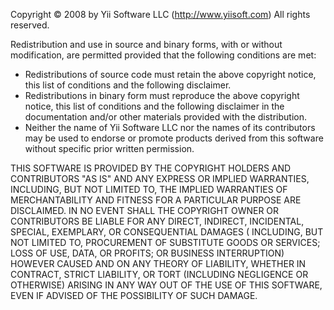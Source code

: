 Copyright © 2008 by Yii Software LLC (http://www.yiisoft.com)
All rights reserved.

Redistribution and use in source and binary forms, with or without modification, are permitted provided that the following conditions are met:

* Redistributions of source code must retain the above copyright notice, this list of conditions and the following disclaimer.
* Redistributions in binary form must reproduce the above copyright notice, this list of conditions and the following disclaimer in the documentation and/or
  other materials provided with the distribution.
* Neither the name of Yii Software LLC nor the names of its contributors may be used to endorse or promote products derived from this software without specific
  prior written permission.

THIS SOFTWARE IS PROVIDED BY THE COPYRIGHT HOLDERS AND CONTRIBUTORS
"AS IS" AND ANY EXPRESS OR IMPLIED WARRANTIES, INCLUDING, BUT NOT LIMITED TO, THE IMPLIED WARRANTIES OF MERCHANTABILITY AND FITNESS FOR A PARTICULAR PURPOSE ARE
DISCLAIMED. IN NO EVENT SHALL THE COPYRIGHT OWNER OR CONTRIBUTORS BE LIABLE FOR ANY DIRECT, INDIRECT, INCIDENTAL, SPECIAL, EXEMPLARY, OR CONSEQUENTIAL DAMAGES (
INCLUDING, BUT NOT LIMITED TO, PROCUREMENT OF SUBSTITUTE GOODS OR SERVICES; LOSS OF USE, DATA, OR PROFITS; OR BUSINESS INTERRUPTION) HOWEVER CAUSED AND ON ANY
THEORY OF LIABILITY, WHETHER IN CONTRACT, STRICT LIABILITY, OR TORT (INCLUDING NEGLIGENCE OR OTHERWISE) ARISING IN ANY WAY OUT OF THE USE OF THIS SOFTWARE, EVEN
IF ADVISED OF THE POSSIBILITY OF SUCH DAMAGE.
